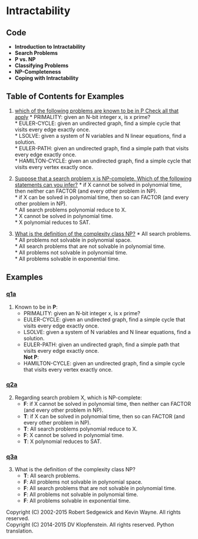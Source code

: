 # Intractability

## Code
  * **Introduction to Intractability**
  * **Search Problems**
  * **P vs. NP**
  * **Classifying Problems**
  * **NP-Completeness**
  * **Coping with Intractability**

## Table of Contents for Examples
  1. [which of the following problems are known to be in P Check all that apply](#q1a)
    * PRIMALITY: given an N-bit integer x, is x prime?    
    * EULER-CYCLE: given an undirected graph, find a simple cycle that visits every edge exactly once.    
    * LSOLVE: given a system of N variables and N linear equations, find a solution.    
    * EULER-PATH: given an undirected graph, find a simple path that visits every edge exactly once.    
    * HAMILTON-CYCLE: given an undirected graph, find a simple cycle that visits every vertex exactly once.    

  2. [Suppose that a search problem x is NP-complete. Which of the following statements can you infer?](#q2a)
    * if X cannot be solved in polynomial time, then neither can FACTOR (and every other problem in NP).    
    * if X can be solved in polynomial time, then so can FACTOR (and every other problem in NP).    
    * All search problems polynomial reduce to X.    
    * X cannot be solved in polynomial time.    
    * X polynomial reduces to SAT.    

  3. [What is the definition of the complexity class NP?](#q3a)
    * All search problems.    
    * All problems not solvable in polynomial space.    
    * All search problems that are not solvable in polynomial time.    
    * All problems not solvable in polynomial time.    
    * All problems solvable in exponential time.    

## Examples 
### [q1a](#table-of-contents-for-examples)
1. Known to be in **P**:    
    * PRIMALITY: given an N-bit integer x, is x prime?    
    * EULER-CYCLE: given an undirected graph, find a simple cycle that visits every edge exactly once.    
    * LSOLVE: given a system of N variables and N linear equations, find a solution.    
    * EULER-PATH: given an undirected graph, find a simple path that visits every edge exactly once.    
**Not P**:    
    * HAMILTON-CYCLE: given an undirected graph, find a simple cycle that visits every vertex exactly once.    

### [q2a](#table-of-contents-for-examples)
2. Regarding search problem X, which is NP-complete:    
    * **F**: if X cannot be solved in polynomial time, then neither can FACTOR (and every other problem in NP).    
    * **T**: if X can be solved in polynomial time, then so can FACTOR (and every other problem in NP).    
    * **T**: All search problems polynomial reduce to X.    
    * **F**: X cannot be solved in polynomial time.    
    * **T**: X polynomial reduces to SAT.    

### [q3a](#table-of-contents-for-examples)
3. What is the definition of the complexity class NP?
    * **T**: All search problems.    
    * **F**: All problems not solvable in polynomial space.    
    * **F**: All search problems that are not solvable in polynomial time.    
    * **F**: All problems not solvable in polynomial time.    
    * **F**: All problems solvable in exponential time.    

Copyright (C) 2002-2015 Robert Sedgewick and Kevin Wayne.  All rights reserved.    
Copyright (C) 2014-2015 DV Klopfenstein. All rights reserved. Python translation.
